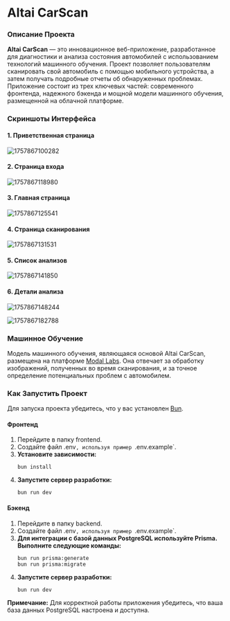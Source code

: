 # Altai CarScan

### Описание Проекта

**Altai CarScan** — это инновационное веб-приложение, разработанное для диагностики и анализа состояния автомобилей с использованием технологий машинного обучения. Проект позволяет пользователям сканировать свой автомобиль с помощью мобильного устройства, а затем получать подробные отчеты об обнаруженных проблемах. Приложение состоит из трех ключевых частей: современного фронтенда, надежного бэкенда и мощной модели машинного обучения, размещенной на облачной платформе.

### Скриншоты Интерфейса

#### 1. Приветственная страница

![1757867100282](images/README/1757867100282.png)

#### 2. Страница входа

![1757867118980](images/README/1757867118980.png)

#### 3. Главная страница

![1757867125541](images/README/1757867125541.png)

#### 4. Страница сканирования

![1757867131531](images/README/1757867131531.png)

#### 5. Список анализов

![1757867141850](images/README/1757867141850.png)

#### 6. Детали анализа

![1757867148244](images/README/1757867148244.png)

![1757867182788](images/README/1757867182788.png)

### Машинное Обучение

Модель машинного обучения, являющаяся основой Altai CarScan, размещена на платформе [Modal Labs](https://modal.com/ "null"). Она отвечает за обработку изображений, полученных во время сканирования, и за точное определение потенциальных проблем с автомобилем.

### Как Запустить Проект

Для запуска проекта убедитесь, что у вас установлен [Bun](https://bun.sh/ "null").

#### Фронтенд

1. Перейдите в папку frontend.
2. Создайте файл <span class="selected">.env</span>`, используя пример `.env.example`.
3. **Установите зависимости:**
   ```
   bun install

   ```
4. **Запустите сервер разработки:**
   ```
   bun run dev

   ```

#### Бэкенд

1. Перейдите в папку backend.
2. Создайте файл .env`, используя пример `.env.example`.
3. **Для интеграции с базой данных PostgreSQL используйте Prisma. Выполните следующие команды:**
   ```
   bun run prisma:generate
   bun run prisma:migrate

   ```
4. **Запустите сервер разработки:**
   ```
   bun run dev

   ```

**Примечание:** Для корректной работы приложения убедитесь, что ваша база данных PostgreSQL настроена и доступна.
